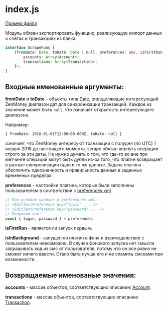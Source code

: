 # index.js

[Пример файла](../../src/plugins/example/index.js)

Модуль обязан экспортировать функцию, реализующую импорт данных о счетах и
транзакциях из банка.

```typescript
interface ScrapeFunc {
    (fromDate: Date, toDate: Date | null, preferences: any, isFirstRun: boolean, isInBackground: boolean): Promise<{
        accounts: Array<Account>;
        transactions: Array<Transaction>;
    }>;
}
```


## Входные именованные аргументы:

**fromDate** и **toDate** - объекты типа
[Date](https://developer.mozilla.org/en-US/docs/Web/JavaScript/Reference/Global_Objects/Date),
определяющие интересующий ZenMoney диапазон дат для синхронизации транзакций.
Каждое из значений может быть `null`, что означает открытость интересующего
диапазона.

Например:

```
{ fromDate: 2018-01-01T12:00:00.000Z, toDate: null }
```

означает, что ZenMoney интересуют транзакции с полудня (по UTC) 1 января 2018
до настоящего момента. scrape обязан вернуть операции строго за эти даты. Не нужно думать о том, что где-то во вне при метчинге операций могут быть дубли из-за того, что плагин возвращает в разные синхронизации одни и те же данные. Задача плагина - обеспечить однозначность и правильность данных в заданных временных пределах.

**preferences** - настройки плагина, которые были заполнены пользователем в соответствии с [preferences.xml](./files/preferences.xml.md)
```js
// При условии наличия в preferences.xml:
// <EditTextPreference key="login" ... />
// <EditTextPreference key="password" ... />
// Получаем так:
const { login, password } = preferences
```

**isFirstRun** - является ли запуск первым.

**isInBackground** - запущен ли плагин в фоне и взаимодействие с пользователем невозможно. В случае фонового запуска нет смысла запрашивать код из смс от пользователя, потому что он все равно не сможет ничего ввести. Стало быть лучше его и не спамить смсками при возможности.

## Возвращаемые именованые значения:

**accounts** - массив объектов, соответствующих описанию
[Account](../schema/Account.md).

**transactions** - массив объектов, соответствующих описанию
[Transaction](../schema/Transaction.md).
